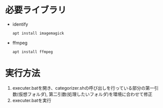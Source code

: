# 必要ライブラリ

- identify
  ```bash
  apt install imagemagick
  ```
- ffmpeg
  ```bash
  apt install ffmpeg
  ```

# 実行方法
1. executer.batを開き、categorizer.shの呼び出しを行っている部分の第一引数(仮想フォルダ), 第二引数(処理したいフォルダ)を環境に合わせて修正
1. executer.batを実行
